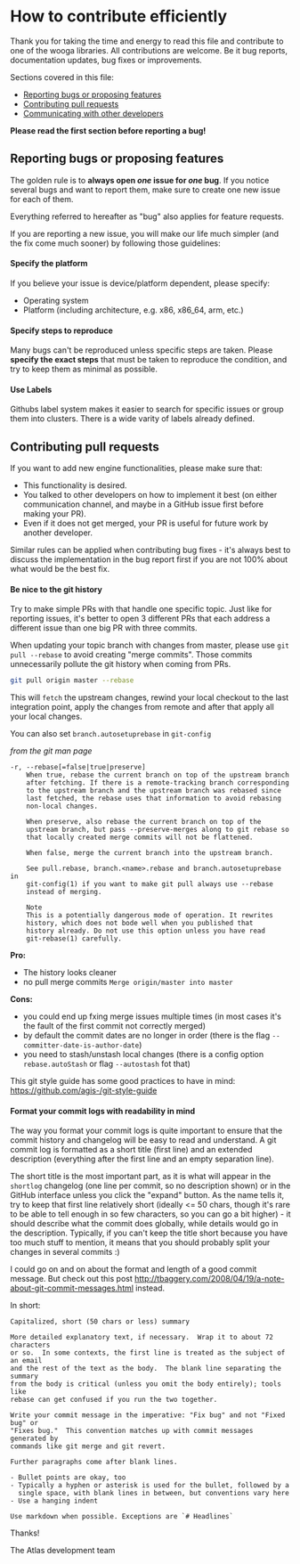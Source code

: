 # How to contribute efficiently

Thank you for taking the time and energy to read this file and contribute to one of the wooga libraries. All contributions are welcome. Be it bug reports, documentation updates, bug fixes or improvements. 

Sections covered in this file:

* [Reporting bugs or proposing features](#reporting-bugs-or-proposing-features)
* [Contributing pull requests](#contributing-pull-requests)
* [Communicating with other developers](#communicating-with--other-developers)

**Please read the first section before reporting a bug!**

## Reporting bugs or proposing features

The golden rule is to **always open *one* issue for *one* bug**. If you notice several bugs and want to report them, make sure to create one new issue for each of them.

Everything referred to hereafter as "bug" also applies for feature requests.

If you are reporting a new issue, you will make our life much simpler (and the fix come much sooner) by following those guidelines:

#### Specify the platform

If you believe your issue is device/platform dependent, please specify:

* Operating system
* Platform (including architecture, e.g. x86, x86_64, arm, etc.)

#### Specify steps to reproduce

Many bugs can't be reproduced unless specific steps are taken. Please **specify the exact steps** that must be taken to reproduce the condition, and try to keep them as minimal as possible.

#### Use Labels

Githubs label system makes it easier to search for specific issues or group them into clusters. There is a wide varity of labels already defined.

## Contributing pull requests

If you want to add new engine functionalities, please make sure that:

* This functionality is desired.
* You talked to other developers on how to implement it best (on either communication channel, and maybe in a GitHub issue first before making your PR).
* Even if it does not get merged, your PR is useful for future work by another developer.

Similar rules can be applied when contributing bug fixes - it's always best to discuss the implementation in the bug report first if you are not 100% about what would be the best fix.

#### Be nice to the git history

Try to make simple PRs with that handle one specific topic. Just like for reporting issues, it's better to open 3 different PRs that each address a different issue than one big PR with three commits.

When updating your topic branch with changes from master, please use `git pull --rebase` to avoid creating "merge commits". Those commits unnecessarily pollute the git history when coming from PRs.

```bash
git pull origin master --rebase
```

This will `fetch` the upstream changes, rewind your local checkout to the last integration point, apply the changes from remote and after that apply all your local changes.

You can also set `branch.autosetuprebase` in `git-config`

_from the git man page_
```man
-r, --rebase[=false|true|preserve]
    When true, rebase the current branch on top of the upstream branch
    after fetching. If there is a remote-tracking branch corresponding
    to the upstream branch and the upstream branch was rebased since
    last fetched, the rebase uses that information to avoid rebasing
    non-local changes.

    When preserve, also rebase the current branch on top of the
    upstream branch, but pass --preserve-merges along to git rebase so
    that locally created merge commits will not be flattened.

    When false, merge the current branch into the upstream branch.

    See pull.rebase, branch.<name>.rebase and branch.autosetuprebase in
    git-config(1) if you want to make git pull always use --rebase
    instead of merging.

    Note
    This is a potentially dangerous mode of operation. It rewrites
    history, which does not bode well when you published that
    history already. Do not use this option unless you have read
    git-rebase(1) carefully.
```

**Pro:**
- The history looks cleaner
- no pull merge commits `Merge origin/master into master`

**Cons:**
- you could end up fxing merge issues multiple times (in most cases it's the fault of the first commit not correctly merged) 
- by default the commit dates are no longer in order (there is the flag `--committer-date-is-author-date`)
- you need to stash/unstash local changes (there is a config option `rebase.autoStash` or flag `--autostash` fot that)

This git style guide has some good practices to have in mind: <https://github.com/agis-/git-style-guide>

#### Format your commit logs with readability in mind

The way you format your commit logs is quite important to ensure that the commit history and changelog will be easy to read and understand. A git commit log is formatted as a short title (first line) and an extended description (everything after the first line and an empty separation line).

The short title is the most important part, as it is what will appear in the `shortlog` changelog (one line per commit, so no description shown) or in the GitHub interface unless you click the "expand" button. As the name tells it, try to keep that first line relatively short (ideally <= 50 chars, though it's rare to be able to tell enough in so few characters, so you can go a bit higher) - it should describe what the commit does globally, while details would go in the description. Typically, if you can't keep the title short because you have too much stuff to mention, it means that you should probably split your changes in several commits :)

I could go on and on about the format and length of a good commit message. But check out this post <http://tbaggery.com/2008/04/19/a-note-about-git-commit-messages.html> instead.

In short:

```plain
Capitalized, short (50 chars or less) summary

More detailed explanatory text, if necessary.  Wrap it to about 72 characters
or so.  In some contexts, the first line is treated as the subject of an email
and the rest of the text as the body.  The blank line separating the summary
from the body is critical (unless you omit the body entirely); tools like
rebase can get confused if you run the two together.

Write your commit message in the imperative: "Fix bug" and not "Fixed bug" or 
"Fixes bug."  This convention matches up with commit messages generated by 
commands like git merge and git revert.

Further paragraphs come after blank lines.

- Bullet points are okay, too
- Typically a hyphen or asterisk is used for the bullet, followed by a 
  single space, with blank lines in between, but conventions vary here
- Use a hanging indent

Use markdown when possible. Exceptions are `# Headlines` 
```

Thanks!

The Atlas development team
